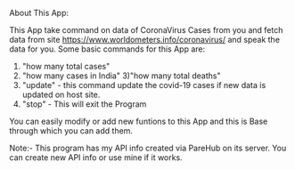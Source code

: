 About This App:

This App take command on data of CoronaVirus Cases from you and fetch data from site https://www.worldometers.info/coronavirus/
and speak the data for you.
Some basic commands for this App are:
1) "how many total cases"
2) "how many cases in India"
3)"how many total deaths"
3) "update" - this command update the covid-19 cases if  new data is updated on host site.
4) "stop" - This will exit the Program

You can easily modify or add new funtions to this App and this is Base through which you can add them.

Note:- This program has my API info created via PareHub on its server. You can create new API info or use mine if it works.
